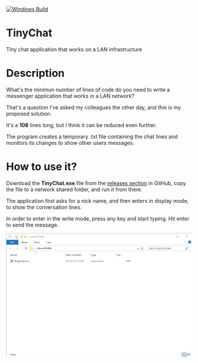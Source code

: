 [![Windows Build](https://ci.appveyor.com/api/projects/status/github/crisfervil/tinychat?svg=true)](https://ci.appveyor.com/project/crisfervil/tinychat)

# TinyChat
Tiny chat application that works on a LAN infrastructure

# Description
What's the minimun number of lines of code do you need to write a messenger application that works in a LAN network?

That's a question I've asked my colleagues the other day, and this is my proposed solution. 

It's a **108** lines long, but I think it can be reduced even further. 

The program creates a temporary .txt file containing the chat lines and monitors its changes to show other users messages.

# How to use it?

Download the **TinyChat.exe** file from the [releases section](https://github.com/crisfervil/TinyChat/releases) in GitHub, copy the file to a network shared folder, and run it from there.

The application first asks for a nick name, and then enters in display mode, to show the conversation lines. 

In order to enter in the write mode, press any key and start typing. Hit enter to send the message. 

![Demo image](img/demo.gif "Demo image")